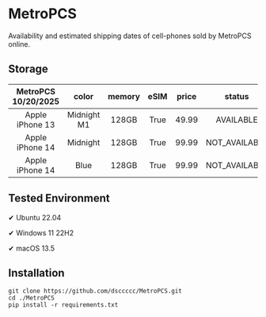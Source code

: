 # MetroPCS
Availability and estimated shipping dates of cell-phones sold by MetroPCS online.
## Storage
|MetroPCS 10/20/2025|color|memory|eSIM|price|status|shipping from|shipping to|
|:--:|:--:|:--:|:--:|:--:|:--:|:--:|:--:|
|Apple iPhone 13|Midnight M1|128GB|True|49.99|AVAILABLE|10/20/2025|10/23/2025|
|Apple iPhone 14|Midnight|128GB|True|99.99|NOT_AVAILABLE|10/27/2025|10/30/2025|
|Apple iPhone 14|Blue|128GB|True|99.99|NOT_AVAILABLE|10/27/2025|10/30/2025|

## Tested Environment
✔ Ubuntu 22.04

✔ Windows 11 22H2

✔ macOS 13.5
## Installation
```
git clone https://github.com/dsccccc/MetroPCS.git
cd ./MetroPCS
pip install -r requirements.txt
```
